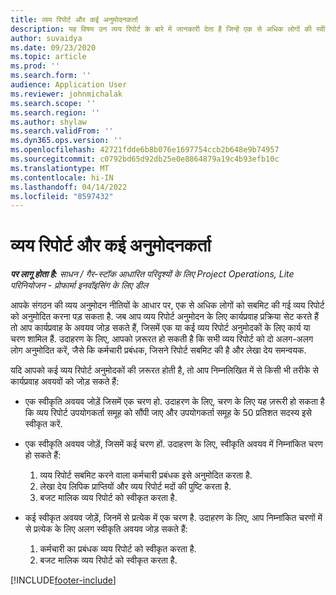 ```yaml
---
title: व्यय रिपोर्ट और कई अनुमोदनकर्ता
description: यह विषय उन व्यय रिपोर्ट के बारे में जानकारी देता है जिन्हें एक से अधिक लोगों की स्वीकृति की ज़रूरत होती है.
author: suvaidya
ms.date: 09/23/2020
ms.topic: article
ms.prod: ''
ms.search.form: ''
audience: Application User
ms.reviewer: johnmichalak
ms.search.scope: ''
ms.search.region: ''
ms.author: shylaw
ms.search.validFrom: ''
ms.dyn365.ops.version: ''
ms.openlocfilehash: 42721fdde6b8b076e1697754ccb2b648e9b74957
ms.sourcegitcommit: c0792bd65d92db25e0e8864879a19c4b93efb10c
ms.translationtype: MT
ms.contentlocale: hi-IN
ms.lasthandoff: 04/14/2022
ms.locfileid: "8597432"
---
```

# <a name="expense-reports-and-multiple-approvers"></a>व्यय रिपोर्ट और कई अनुमोदनकर्ता

_**पर लागू होता है:** साधन / गैर-स्टॉक आधारित परिदृश्यों के लिए Project Operations, Lite परिनियोजन - प्रोफार्मा इनवॉइसिंग के लिए डील_

आपके संगठन की व्यय अनुमोदन नीतियों के आधार पर, एक से अधिक लोगों को सबमिट की गई व्यय रिपोर्ट को अनुमोदित करना पड़ सकता है. जब आप व्यय रिपोर्ट अनुमोदन के लिए कार्यप्रवाह प्रक्रिया सेट करते हैं तो आप कार्यप्रवाह के अवयव जोड़ सकते हैं, जिसमें एक या कई व्यय रिपोर्ट अनुमोदकों के लिए कार्य या चरण शामिल हैं. उदाहरण के लिए, आपको ज़रूरत हो सकती है कि सभी व्यय रिपोर्ट को दो अलग-अलग लोग अनुमोदित करें, जैसे कि कर्मचारी प्रबंधक, जिसने रिपोर्ट सबमिट की है और लेखा देय समन्वयक.

यदि आपको कई व्यय रिपोर्ट अनुमोदकों की ज़रूरत होती है, तो आप निम्नलिखित में से किसी भी तरीके से कार्यप्रवाह अवयवों को जोड़ सकते हैं:

- एक स्वीकृति अवयव जोड़ें जिसमें एक चरण हो. उदाहरण के लिए, चरण के लिए यह ज़रूरी हो सकता है कि व्यय रिपोर्ट उपयोगकर्ता समूह को सौंपी जाए और उपयोगकर्ता समूह के 50 प्रतिशत सदस्य इसे स्वीकृत करें.
- एक स्वीकृति अवयव जोड़ें, जिसमें कई चरण हों. उदाहरण के लिए, स्वीकृति अवयव में निम्नांकित चरण हो सकते हैं:

    1. व्यय रिपोर्ट सबमिट करने वाला कर्मचारी प्रबंधक इसे अनुमोदित करता है.
    2. लेखा देय लिपिक प्राप्तियों और व्यय रिपोर्ट मदों की पुष्टि करता है.
    3. बजट मालिक व्यय रिपोर्ट को स्वीकृत करता है.

- कई स्वीकृत अवयव जोड़ें, जिनमें से प्रत्येक में एक चरण है. उदाहरण के लिए, आप निम्नांकित चरणों में से प्रत्येक के लिए अलग स्वीकृति अवयव जोड़ सकते हैं:

    1. कर्मचारी का प्रबंधक व्यय रिपोर्ट को स्वीकृत करता है.
    2. बजट मालिक व्यय रिपोर्ट को स्वीकृत करता है.


[!INCLUDE[footer-include](../includes/footer-banner.md)]